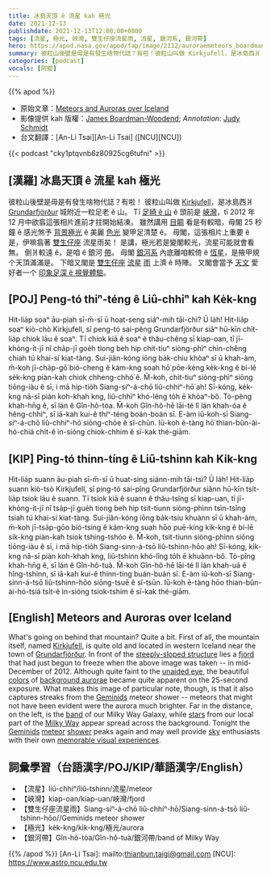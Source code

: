 ```yaml
---
title: 冰島天頂 ê 流星 kah 極光
date: 2021-12-13
publishdate: 2021-12-13T12:00:00+0800
tags: [流星, 極光, 峽灣, 雙生仔座流星雨, 流星, 銀河系, 銀河帶]
hero: https://apod.nasa.gov/apod/fap/image/2112/auroraemeteors_boardman_annotated_1080.jpg
summary: 彼粒山後壁是毋是有發生啥物代誌？有啦！彼粒山叫做 Kirkjufell，是冰島西爿 Grundarfjörður 城附近一粒足老 ê 山。
categories: [podcast]
vocals: [阿錕]
---
```


{{% apod %}}

- 原始文章：[Meteors and Auroras over Iceland](https://apod.nasa.gov/apod/ap211213.html)
- 影像提供 kah 版權：[James Boardman-Woodend](https://www.flickr.com/photos/126180225@N06/); *Annotation:* [Judy Schmidt](http://www.geckzilla.com/)
- 台文翻譯：[An-Li Tsai][An-Li Tsai] ([NCU][NCU])

{{< podcast "cky1ptqvnb6z80925cg6tufni" >}}

## [漢羅] 冰島天頂 ê 流星 kah 極光
彼粒山後壁是毋是有發生啥物代誌？有啦！
彼粒山叫做 [Kirkjufell][Kirkjufell]，是冰島西爿 [Grundarfjörður][Grundarfjörður] 城附近一粒足老 ê 山。
Tī [足崎 ê 山][steeply-sloped structure] ê 頭前是 [峽灣][fjord]，tī 2012 年 12 月中欲翕這張相片進前才拄開始結凍。
雖然講用 [目睭][unaided eye] 看是有較暗，毋閣 25 秒鐘 ê 感光煞予 [背景極光][background aurorae] ê 美麗 [色光][colors] 變甲足清楚 ê。
毋閣，這張相片上重要 ê 是，伊嘛翕著 [雙生仔座][Geminids 1] 流星雨矣！
是講，極光若是變閣較光，流星可能就會看無。
倒爿較遠 ê，是咱 ê 銀河 [帶][band]。
毋閣 [銀河系][Milky Way] 內底離咱較倚 ê [恆星][stars]，是掖甲規个天頂滿滿是。
下暗又閣是 [雙生仔座][Geminids 2] [流星][meteor] [雨][shower t] 上濟 ê 時陣。
又閣會當予 [天文][sky] 愛好者一个 [印象足深 ê 視覺體驗][memorable visual experiences]。

## [POJ] Peng-tó thiⁿ-téng ê Liû-chhiⁿ kah Ke̍k-kng
Hit-lia̍p soaⁿ āu-piah sī-m̄-sī ū hoat-seng siáⁿ-mih tāi-chì? Ū la̍h!
Hit-lia̍p soaⁿ kiò-chò Kirkjufell, sī peng-tó sai-pêng Grundarfjörður siâⁿ hū-kīn chi̍t-lia̍p chiok lāu ê soaⁿ.
Tī chiok kiā ê soaⁿ ê thâu-chêng sī kiap-oan, tī jī-khòng-it-jī nî cha̍p-jī goe̍h tiong beh hip chit-tiuⁿ siòng-phìⁿ chìn-chêng chiah tú khai-sí kiat-tàng.
Sui-jiân-kóng iōng ba̍k-chiu khòaⁿ sī ū khah-àm, m̄-koh jī-cha̍p-gō͘ bió-cheng ê kám-kng soah hō͘ pōe-kéng ke̍k-kng ê bí-lē se̍k-kng piàn-kah chiok chheng-chhó͘ ê.
M̄-koh, chit-tiuⁿ siòng-phìⁿ siōng tiōng-iàu ê sī, i mā hip-tio̍h Siang-siⁿ-á-chō liû-chhiⁿ-hō͘ ah!
Sī-kóng, ke̍k-kng nā-sī piàn koh-khah kng, liû-chhiⁿ khó-lêng to̍h ē khòaⁿ-bô.
Tò-pêng khah-hn̄g ê, sī lán ê Gîn-hô-tòa.
M̄-koh Gîn-hô-hē lāi-té lî lán khah-óa ê hêng-chhiⁿ, sī iā-kah kui-ê thiⁿ-téng boán-boán sī.
E-àm iū-koh-sī Siang-siⁿ-á-chō liû-chhiⁿ-hō͘ siōng-chōe ê sî-chūn.
Iū-koh ē-tàng hō͘ thian-bûn-ài-hó-chiá chi̍t-ê ìn-sióng chiok-chhim ê sī-kak thé-giām.

## [KIP] Ping-tó thinn-tíng ê Liû-tshinn kah Ki̍k-kng
Hit-lia̍p suann āu-piah sī-m̄-sī ū huat-sing siánn-mih tāi-tsì? Ū la̍h!
Hit-lia̍p suann kiò-tsò Kirkjufell, sī ping-tó sai-pîng Grundarfjörður siânn hū-kīn tsi̍t-lia̍p tsiok lāu ê suann.
Tī tsiok kiā ê suann ê thâu-tsîng sī kiap-uan, tī jī-khòng-it-jī nî tsa̍p-jī gue̍h tiong beh hip tsit-tiunn siòng-phìnn tsìn-tsîng tsiah tú khai-sí kiat-tàng.
Sui-jiân-kóng iōng ba̍k-tsiu khuànn sī ū khah-àm, m̄-koh jī-tsa̍p-gōo bió-tsing ê kám-kng suah hōo puē-kíng ki̍k-kng ê bí-lē si̍k-kng piàn-kah tsiok tshing-tshóo ê.
M̄-koh, tsit-tiunn siòng-phìnn siōng tiōng-iàu ê sī, i mā hip-tio̍h Siang-sinn-á-tsō liû-tshinn-hōo ah!
Sī-kóng, ki̍k-kng nā-sī piàn koh-khah kng, liû-tshinn khó-lîng to̍h ē khuànn-bô.
Tò-pîng khah-hn̄g ê, sī lán ê Gîn-hô-tuà.
M̄-koh Gîn-hô-hē lāi-té lî lán khah-uá ê hîng-tshinn, sī iā-kah kui-ê thinn-tíng buán-buán sī.
E-àm iū-koh-sī Siang-sinn-á-tsō liû-tshinn-hōo siōng-tsuē ê sî-tsūn.
Iū-koh ē-tàng hōo thian-bûn-ài-hó-tsiá tsi̍t-ê ìn-sióng tsiok-tshim ê sī-kak thé-giām.

## [English] Meteors and Auroras over Iceland
What's going on behind that mountain?
Quite a bit.
First of all, the mountain itself, named [Kirkjufell][Kirkjufell], is quite old and located in western Iceland near the town of [Grundarfjörður][Grundarfjörður].
In front of the [steeply-sloped structure][steeply-sloped structure] lies a [fjord][fjord] that had just begun to freeze when the above image was taken -- in mid-December of 2012.
Although quite faint to the [unaided eye][unaided eye], the beautiful [colors][colors] of [background aurorae][background aurorae] became quite apparent on the 25-second exposure.
What makes this image of particular note, though, is that it also captures streaks from the [Geminids][Geminids 1] meteor shower -- meteors that might not have been evident were the aurora much brighter.
Far in the distance, on the left, is the [band][band] of our Milky Way Galaxy, while [stars][stars] from our local part of the [Milky Way][Milky Way] appear spread across the background.
Tonight the [Geminids][Geminids 2] [meteor][meteor] [shower][shower e] peaks again and may well provide [sky][sky] enthusiasts with their own [memorable visual experiences][memorable visual experiences].

## 詞彙學習（台語漢字/POJ/KIP/華語漢字/English）
- 【流星】liû-chhiⁿ/liû-tshinn/流星/meteor
- 【峽灣】kiap-oan/kiap-uan/峽灣/fjord
- 【雙生仔座流星雨】Siang-siⁿ-á-chō liû-chhiⁿ-hō͘/Siang-sinn-á-tsō liû-tshinn-hōo//Geminids meteor shower
- 【極光】ke̍k-kng/ki̍k-kng/極光/aurora
- 【銀河帶】Gîn-hô-tòa/Gîn-hô-tuà/銀河帶/band of Milky Way


{{% /apod %}}
[An-Li Tsai]: mailto:thianbun.taigi@gmail.com
[NCU]: https://www.astro.ncu.edu.tw


[Kirkjufell]:https://en.wikipedia.org/wiki/Kirkjufell
[Grundarfjörður]:https://en.wikipedia.org/wiki/Grundarfj%C3%B6r%C3%B0ur
[steeply-sloped structure]:https://youtu.be/7U3mlzp_f-M
[fjord]:https://en.wikipedia.org/wiki/Fjord
[unaided eye]:https://www.exploratorium.edu/learning_studio/cow_eye/
[colors]:https://www.exploratorium.edu/learning_studio/auroras/difcolors.html
[background aurorae]:https://apod.nasa.gov/apod/ap121017.html
[Geminids 1]:https://en.wikipedia.org/wiki/Geminids
[band]:https://apod.nasa.gov/apod/ap110710.html
[stars]:https://science.nasa.gov/astrophysics/focus-areas/how-do-stars-form-and-evolve
[Milky Way]:http://www.atlasoftheuniverse.com/galaxy.html
[Geminids 2]:https://earthsky.org/astronomy-essentials/everything-you-need-to-know-geminid-meteor-shower/
[meteor]:https://solarsystem.nasa.gov/asteroids-comets-and-meteors/meteors-and-meteorites/geminids/in-depth/
[shower e]:https://apod.nasa.gov/apod/ap211116.html
[shower t]:https://apod.tw/daily/20211116/
[sky]:https://www.facebook.com/media/set/?set=a.3216897281747802&type=3
[memorable visual experiences]:https://www.meme-arsenal.com/memes/b438ea9137ca90c92d377755adc37fee.jpg
